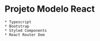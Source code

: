 # Projeto Modelo React
    * Typescript
    * Bootstrap
    * Styled Components
    * React Router Dom
